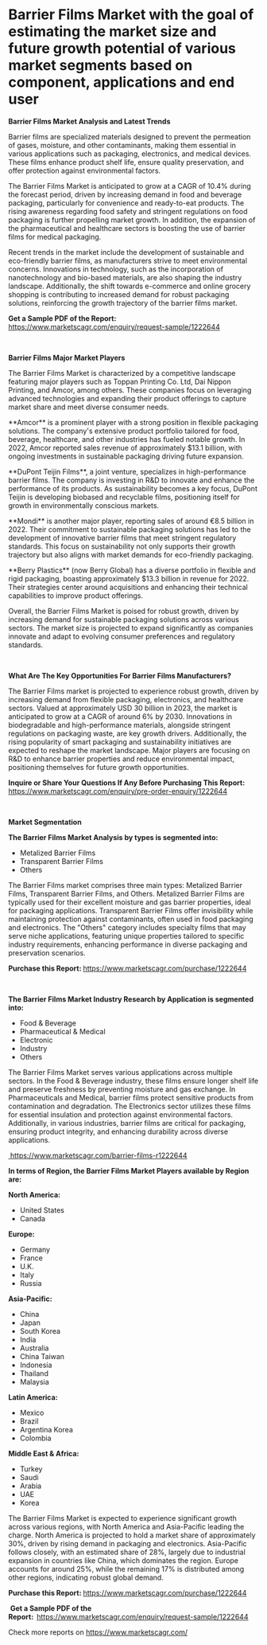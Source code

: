 <p><h1>Barrier Films Market with the goal of estimating the market size and future growth potential of various market segments based on component, applications and end user</h1></p><p><strong>Barrier Films Market Analysis and Latest Trends</strong></p>
<p><p>Barrier films are specialized materials designed to prevent the permeation of gases, moisture, and other contaminants, making them essential in various applications such as packaging, electronics, and medical devices. These films enhance product shelf life, ensure quality preservation, and offer protection against environmental factors.</p><p>The Barrier Films Market is anticipated to grow at a CAGR of 10.4% during the forecast period, driven by increasing demand in food and beverage packaging, particularly for convenience and ready-to-eat products. The rising awareness regarding food safety and stringent regulations on food packaging is further propelling market growth. In addition, the expansion of the pharmaceutical and healthcare sectors is boosting the use of barrier films for medical packaging.</p><p>Recent trends in the market include the development of sustainable and eco-friendly barrier films, as manufacturers strive to meet environmental concerns. Innovations in technology, such as the incorporation of nanotechnology and bio-based materials, are also shaping the industry landscape. Additionally, the shift towards e-commerce and online grocery shopping is contributing to increased demand for robust packaging solutions, reinforcing the growth trajectory of the barrier films market.</p></p>
<p><strong>Get a Sample PDF of the Report:&nbsp;</strong> <a href="https://www.marketscagr.com/enquiry/request-sample/1222644?utm_campaign=3440&utm_medium=2&utm_source=Github&utm_content=ia&utm_term=11042025&utm_id=barrier-films">https://www.marketscagr.com/enquiry/request-sample/1222644</a></p>
<p>&nbsp;</p>
<p><strong>Barrier Films Major Market Players</strong></p>
<p><p>The Barrier Films Market is characterized by a competitive landscape featuring major players such as Toppan Printing Co. Ltd, Dai Nippon Printing, and Amcor, among others. These companies focus on leveraging advanced technologies and expanding their product offerings to capture market share and meet diverse consumer needs.</p><p>**Amcor** is a prominent player with a strong position in flexible packaging solutions. The company's extensive product portfolio tailored for food, beverage, healthcare, and other industries has fueled notable growth. In 2022, Amcor reported sales revenue of approximately $13.1 billion, with ongoing investments in sustainable packaging driving future expansion.</p><p>**DuPont Teijin Films**, a joint venture, specializes in high-performance barrier films. The company is investing in R&D to innovate and enhance the performance of its products. As sustainability becomes a key focus, DuPont Teijin is developing biobased and recyclable films, positioning itself for growth in environmentally conscious markets.</p><p>**Mondi** is another major player, reporting sales of around €8.5 billion in 2022. Their commitment to sustainable packaging solutions has led to the development of innovative barrier films that meet stringent regulatory standards. This focus on sustainability not only supports their growth trajectory but also aligns with market demands for eco-friendly packaging.</p><p>**Berry Plastics** (now Berry Global) has a diverse portfolio in flexible and rigid packaging, boasting approximately $13.3 billion in revenue for 2022. Their strategies center around acquisitions and enhancing their technical capabilities to improve product offerings.</p><p>Overall, the Barrier Films Market is poised for robust growth, driven by increasing demand for sustainable packaging solutions across various sectors. The market size is projected to expand significantly as companies innovate and adapt to evolving consumer preferences and regulatory standards.</p></p>
<p>&nbsp;</p>
<p><strong>What Are The Key Opportunities For Barrier Films Manufacturers?</strong></p>
<p><p>The Barrier Films market is projected to experience robust growth, driven by increasing demand from flexible packaging, electronics, and healthcare sectors. Valued at approximately USD 30 billion in 2023, the market is anticipated to grow at a CAGR of around 6% by 2030. Innovations in biodegradable and high-performance materials, alongside stringent regulations on packaging waste, are key growth drivers. Additionally, the rising popularity of smart packaging and sustainability initiatives are expected to reshape the market landscape. Major players are focusing on R&D to enhance barrier properties and reduce environmental impact, positioning themselves for future growth opportunities.</p></p>
<p><strong>Inquire or Share Your Questions If Any Before Purchasing This Report:</strong> <a href="https://www.marketscagr.com/enquiry/pre-order-enquiry/1222644?utm_campaign=3440&utm_medium=2&utm_source=Github&utm_content=ia&utm_term=11042025&utm_id=barrier-films">https://www.marketscagr.com/enquiry/pre-order-enquiry/1222644</a></p>
<p>&nbsp;</p>
<p><strong>Market Segmentation</strong></p>
<p><strong>The Barrier Films Market Analysis by types is segmented into:</strong></p>
<p><ul><li>Metalized Barrier Films</li><li>Transparent Barrier Films</li><li>Others</li></ul></p>
<p><p>The Barrier Films market comprises three main types: Metalized Barrier Films, Transparent Barrier Films, and Others. Metalized Barrier Films are typically used for their excellent moisture and gas barrier properties, ideal for packaging applications. Transparent Barrier Films offer invisibility while maintaining protection against contaminants, often used in food packaging and electronics. The "Others" category includes specialty films that may serve niche applications, featuring unique properties tailored to specific industry requirements, enhancing performance in diverse packaging and preservation scenarios.</p></p>
<p><strong>Purchase this Report:&nbsp;</strong><a href="https://www.marketscagr.com/purchase/1222644?utm_campaign=3440&utm_medium=2&utm_source=Github&utm_content=ia&utm_term=11042025&utm_id=barrier-films">https://www.marketscagr.com/purchase/1222644</a></p>
<p>&nbsp;</p>
<p><strong>The Barrier Films Market Industry Research by Application is segmented into:</strong></p>
<p><ul><li>Food & Beverage</li><li>Pharmaceutical & Medical</li><li>Electronic</li><li>Industry</li><li>Others</li></ul></p>
<p><p>The Barrier Films Market serves various applications across multiple sectors. In the Food & Beverage industry, these films ensure longer shelf life and preserve freshness by preventing moisture and gas exchange. In Pharmaceuticals and Medical, barrier films protect sensitive products from contamination and degradation. The Electronics sector utilizes these films for essential insulation and protection against environmental factors. Additionally, in various industries, barrier films are critical for packaging, ensuring product integrity, and enhancing durability across diverse applications.</p></p>
<p><a href="https://www.marketscagr.com/barrier-films-r1222644?utm_campaign=3440&utm_medium=2&utm_source=Github&utm_content=ia&utm_term=11042025&utm_id=barrier-films">&nbsp;https://www.marketscagr.com/barrier-films-r1222644</a></p>
<p><strong>In terms of Region, the Barrier Films Market Players available by Region are:</strong></p>
<p>
    <p> <strong> North America: </strong>
        <ul>
            <li>United States</li>
            <li>Canada</li>
        </ul>
        </p> 
    <p> <strong> Europe: </strong>
        <ul>
            <li>Germany</li>
            <li>France</li>
            <li>U.K.</li>
            <li>Italy</li>
            <li>Russia</li>
        </ul>
        </p> 
    <p> <strong> Asia-Pacific: </strong>
        <ul>
            <li>China</li>
            <li>Japan</li>
            <li>South Korea</li>
            <li>India</li>
            <li>Australia</li>
            <li>China Taiwan</li>
            <li>Indonesia</li>
            <li>Thailand</li>
            <li>Malaysia</li>
        </ul>
        </p> 
    <p> <strong> Latin America: </strong>
        <ul>
            <li>Mexico</li>
            <li>Brazil</li>
            <li>Argentina Korea</li>
            <li>Colombia</li>
        </ul>
        </p> 
    <p> <strong> Middle East & Africa: </strong>
        <ul>
            <li>Turkey</li>
            <li>Saudi</li>
            <li>Arabia</li>
            <li>UAE</li>
            <li>Korea</li>
        </ul>
    </p>
    </p>
<p><p>The Barrier Films Market is expected to experience significant growth across various regions, with North America and Asia-Pacific leading the charge. North America is projected to hold a market share of approximately 30%, driven by rising demand in packaging and electronics. Asia-Pacific follows closely, with an estimated share of 28%, largely due to industrial expansion in countries like China, which dominates the region. Europe accounts for around 25%, while the remaining 17% is distributed among other regions, indicating robust global demand.</p></p>
<p><strong>Purchase this Report: </strong><a href="https://www.marketscagr.com/purchase/1222644?utm_campaign=3440&utm_medium=2&utm_source=Github&utm_content=ia&utm_term=11042025&utm_id=barrier-films">https://www.marketscagr.com/purchase/1222644</a></p>
<p>&nbsp;<strong>Get a Sample PDF of the Report:&nbsp;&nbsp;</strong><a href="https://www.marketscagr.com/enquiry/request-sample/1222644?utm_campaign=3440&utm_medium=2&utm_source=Github&utm_content=ia&utm_term=11042025&utm_id=barrier-films">https://www.marketscagr.com/enquiry/request-sample/1222644</a></p>
<p><strong></strong></p>
<p>Check more reports on <a href="https://www.marketscagr.com/?utm_campaign=3440&utm_medium=2&utm_source=Github&utm_content=ia&utm_term=11042025&utm_id=barrier-films">https://www.marketscagr.com/</a></p>